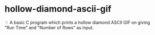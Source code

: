 # hollow-diamond-ascii-gif
♢ A basic C program which prints a hollow diamond ASCII GIF on giving "Run Time" and "Number of Rows" as input.
